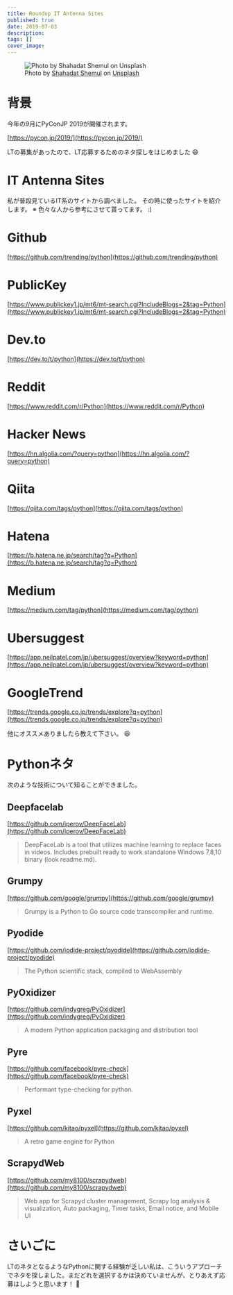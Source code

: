 ```yaml
---
title: Roundup IT Antenna Sites
published: true
date: 2019-07-03
description: 
tags: []
cover_image: 
---
```


<!--  TODO: TOC -->

<figure title="Photo by Shahadat Shemul on Unsplash">
<img alt="Photo by Shahadat Shemul on Unsplash" src="https://res.cloudinary.com/silverbirder/image/upload/v1614412165/silver-birder.github.io/blog/photo_by_Shahadat_Shemul_on_Unsplash.jpg">
<figcaption>Photo by <a href="https://unsplash.com/@shemul?utm_source=medium&utm_medium=referral">Shahadat Shemul</a> on <a href="https://unsplash.com/?utm_source=medium&utm_medium=referral">Unsplash</a></figcaption>
</figure>

# 背景
今年の9月にPyConJP 2019が開催されます。

[https://pycon.jp/2019/](https://pycon.jp/2019/)  <!--  TODO: embed  -->

LTの募集があったので、LT応募するためのネタ探しをはじめました 😄

# IT Antenna Sites
私が普段見ているIT系のサイトから調べました。
その時に使ったサイトを紹介します。
※ 色々な人から参考にさせて貰ってます。 :)

# Github

[https://github.com/trending/python](https://github.com/trending/python)  <!--  TODO: embed  -->

# PublicKey

[https://www.publickey1.jp/mt6/mt-search.cgi?IncludeBlogs=2&tag=Python](https://www.publickey1.jp/mt6/mt-search.cgi?IncludeBlogs=2&tag=Python)  <!--  TODO: embed  -->

# Dev.to

[https://dev.to/t/python](https://dev.to/t/python)  <!--  TODO: embed  -->

# Reddit

[https://www.reddit.com/r/Python](https://www.reddit.com/r/Python)  <!--  TODO: embed  -->

# Hacker News

[https://hn.algolia.com/?query=python](https://hn.algolia.com/?query=python)  <!--  TODO: embed  -->

# Qiita

[https://qiita.com/tags/python](https://qiita.com/tags/python)  <!--  TODO: embed  -->

# Hatena

[https://b.hatena.ne.jp/search/tag?q=Python](https://b.hatena.ne.jp/search/tag?q=Python)  <!--  TODO: embed  -->

# Medium

[https://medium.com/tag/python](https://medium.com/tag/python)  <!--  TODO: embed  -->

# Ubersuggest

[https://app.neilpatel.com/jp/ubersuggest/overview?keyword=python](https://app.neilpatel.com/jp/ubersuggest/overview?keyword=python)  <!--  TODO: embed  -->

# GoogleTrend

[https://trends.google.co.jp/trends/explore?q=python](https://trends.google.co.jp/trends/explore?q=python)

他にオススメありましたら教えて下さい。 😆

# Pythonネタ

次のような技術について知ることができました。

## Deepfacelab

[https://github.com/iperov/DeepFaceLab](https://github.com/iperov/DeepFaceLab)  <!--  TODO: embed  -->

> DeepFaceLab is a tool that utilizes machine learning to replace faces in videos. Includes prebuilt ready to work standalone Windows 7,8,10 binary (look readme.md).

## Grumpy

[https://github.com/google/grumpy](https://github.com/google/grumpy)  <!--  TODO: embed  -->

> Grumpy is a Python to Go source code transcompiler and runtime.

## Pyodide

[https://github.com/iodide-project/pyodide](https://github.com/iodide-project/pyodide)  <!--  TODO: embed  -->

> The Python scientific stack, compiled to WebAssembly

## PyOxidizer

[https://github.com/indygreg/PyOxidizer](https://github.com/indygreg/PyOxidizer)  <!--  TODO: embed  -->

> A modern Python application packaging and distribution tool

## Pyre

[https://github.com/facebook/pyre-check](https://github.com/facebook/pyre-check)  <!--  TODO: embed  -->

> Performant type-checking for python.

## Pyxel

[https://github.com/kitao/pyxel](https://github.com/kitao/pyxel)  <!--  TODO: embed  -->

> A retro game engine for Python

## ScrapydWeb

[https://github.com/my8100/scrapydweb](https://github.com/my8100/scrapydweb)  <!--  TODO: embed  -->

> Web app for Scrapyd cluster management, Scrapy log analysis & visualization, Auto packaging, Timer tasks, Email notice, and Mobile UI

# さいごに
LTのネタとなるようなPythonに関する経験が乏しい私は、こういうアプローチでネタを探しました。まだどれを選択するかは決めていませんが、とりあえず応募はしようと思います！ 💪
